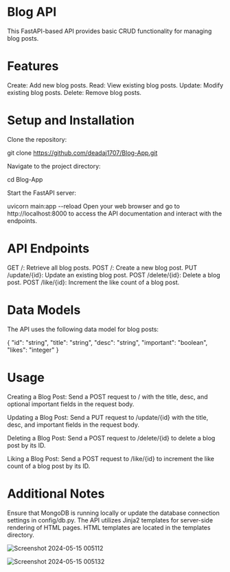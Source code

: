 # Blog API
This FastAPI-based API provides basic CRUD functionality for managing blog posts.

# Features
Create: Add new blog posts.
Read: View existing blog posts.
Update: Modify existing blog posts.
Delete: Remove blog posts.

# Setup and Installation
Clone the repository:

git clone https://github.com/deadaj1707/Blog-App.git

Navigate to the project directory:

cd Blog-App

Start the FastAPI server:

uvicorn main:app --reload
Open your web browser and go to http://localhost:8000 to access the API documentation and interact with the endpoints.

# API Endpoints
GET /: Retrieve all blog posts.
POST /: Create a new blog post.
PUT /update/{id}: Update an existing blog post.
POST /delete/{id}: Delete a blog post.
POST /like/{id}: Increment the like count of a blog post.

# Data Models
The API uses the following data model for blog posts:

{
  "id": "string",
  "title": "string",
  "desc": "string",
  "important": "boolean",
  "likes": "integer"
}

# Usage
Creating a Blog Post: Send a POST request to / with the title, desc, and optional important fields in the request body.

Updating a Blog Post: Send a PUT request to /update/{id} with the title, desc, and important fields in the request body.

Deleting a Blog Post: Send a POST request to /delete/{id} to delete a blog post by its ID.

Liking a Blog Post: Send a POST request to /like/{id} to increment the like count of a blog post by its ID.

# Additional Notes
Ensure that MongoDB is running locally or update the database connection settings in config/db.py.
The API utilizes Jinja2 templates for server-side rendering of HTML pages. HTML templates are located in the templates directory.

![Screenshot 2024-05-15 005112](https://github.com/deadaj1707/Blog-App/assets/95641989/feb91bed-002e-4e80-94a3-04163721d8d3)

![Screenshot 2024-05-15 005132](https://github.com/deadaj1707/Blog-App/assets/95641989/10678dc1-a64c-4160-8c03-589a3d5bfa4c)


